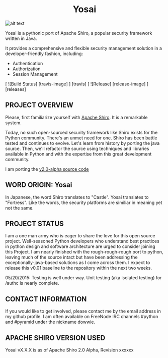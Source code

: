 <h1 align=center>Yosai</h1>

![alt text](http://i.imgur.com/QDhDfKN.jpg "Yosai")

Yosai is a pythonic port of Apache Shiro, a popular security framework written in Java.

It provides a comprehensive and flexible security management solution in a 
developer-friendly fashion, including:
* Authentication
* Authorization
* Session Management

[ ![Build Status] [travis-image] ] [travis]
[ ![Release] [release-image] ] [releases]


PROJECT OVERVIEW
-----------------------------------------------------------------------
Please, first familiarize yourself with [Apache Shiro](http://shiro.apache.org/).  It is a remarkable system.

Today, no such open-sourced security framework like Shiro exists for the Python community.  There's an unmet need for one.  Shiro has been battle tested and continues to evolve.  Let's learn from history by porting the java source.  Then, we'll refactor the source using techniques and libraries available in Python and with the expertise from this great development community.

I am porting the [v2.0-alpha source code](http://svn.apache.org/repos/asf/shiro/branches/2.0-api-design-changes/)


WORD ORIGIN:  Yosai
-----------------------------------------------------------------------
In Japanese, the word Shiro translates to "Castle".  Yosai translates to "Fortress".  Like the words, the security platforms are similiar in meaning yet not the same.



PROJECT STATUS
-----------------------------------------------------------------------
I am a one man army who is eager to share the love for this open source project.   Well-seasoned 
Python developers who understand best practices in python design and software architecture are urged to consider joining this Project.  I am nearly finished with the rough-rough-rough port to python, leaving much of the source 
intact but have been addressing the exceptionally-java-based solutions as I come across them.  I expect to release this v0.01 baseline to the repository within the next two weeks.

05/20/2015:  Testing is well under way.  Unit testing (aka isolated testing) for /authc is nearly complete.
            
CONTACT INFORMATION
-----------------------------------------------------------------------
If you would like to get involved, please contact me by the email address in my github profile.  I am often
available on FreeNode IRC channels #python and #pyramid under the nickname dowwie.

             
APACHE SHIRO VERSION USED
-----------------------------------------------------------------------
Yosai vX.X.X is as of Apache Shiro 2.0 Alpha, Revision xxxxxx      
